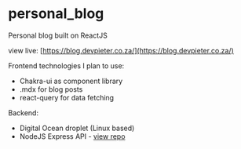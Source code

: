 # personal_blog
Personal blog built on ReactJS

view live: [https://blog.devpieter.co.za/](https://blog.devpieter.co.za/)

Frontend technologies I plan to use:
- Chakra-ui as component library
- .mdx for blog posts
- react-query for data fetching

Backend:
- Digital Ocean droplet (Linux based)
- NodeJS Express API - [view repo](https://github.com/pietabrood/personal_api)
